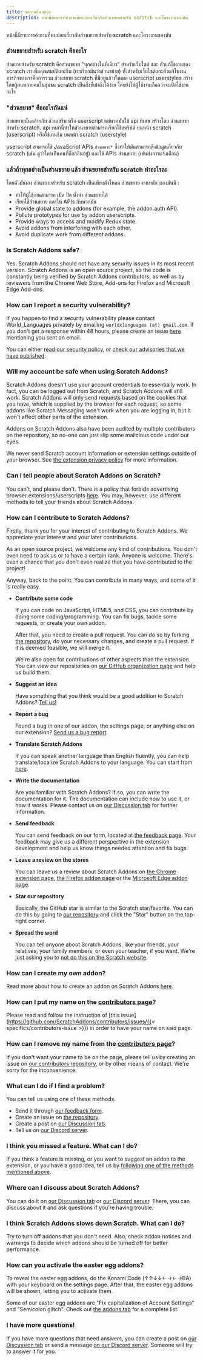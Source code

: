 ```yaml
---
title: คำถามที่พบบ่อย
description: หน้านี้มีรายการคำถามที่พบบ่อยเกี่ยวกับส่วนขยายสำหรับ scratch และโครงงานของมัน
---
```


หน้านี้มีรายการคำถามที่พบบ่อยเกี่ยวกับส่วนขยายสำหรับ scratch และโครงงานของมัน

### ส่วนขยายสำหรับ scratch คืออะไร

ส่วขยายสำหรับ scratch คือส่วนขยาย "ทุกอย่างในที่เดียว" สำหรับเว็บไซต์ และ ตัวแก้ไขงานของ scratch เราเพิ่มคุณสมบัติและธีม (เราเรียกมันว่าส่วนขยาย) ทั้งสำหรับเว็บไซต์และตัวแก้ไขงาน ภารกิจของเราคือการรวม ส่วนขยาย scratch ที่มีอยู่แล้วทั้งหมด userscript userstyles สร้างโดยผู้คนหลายคนในชุมชน scratch เป็นสิ่งที่เข้าถึงได้ง่าย โดยยังให้ผู้ใช้งานเลือกว่าจะเปิดใช้งานอะไร

### "ส่วนขยาย" คืออะไรกันแน่

ส่วนขยายนั้นคล้ายกับ ส่วนเสริม หรือ userscript แต่พวกมันใช้ api พิเศษ สร้างโดย ส่วนขยายสำหรับ scratch. api เหล่านี้ทำให้ส่วนขยายสามารถเรียกใช้สคริปต์ บนหน้า scratch (userscript) หรือใช้งานธีม บนหน้า scratch (userstyle)

userscript สามารถใช้ JavaScript APIs `ส่วนขยาย*` ซึ่งทำให้มันสามารถดึงข้อมูลเกี่ยวกับ scratch (เช่น ดูว่าใครเป็นคนที่ล็อกอินอยู่) และใช้ APIs ส่วนขยาย (เช่นส่งการแจ้งเตือน)

### แล้วถ้าทุกอย่างเป็นส่วนขยาย แล้ว ส่วนขยายสำหรับ scratch ทำอะไรละ

โดยตัวมันเอง ส่วนขยายสำหรับ scratch เป็นเพียงตัวโหลด ส่วนขยาย งานหลักๆของมันมี :

- ทำให้ผู้ใช้งานสามารถ เปิด ปิด ตั้งค่า ส่วนขยายได้
- เรียกใช้ส่วนขยาย และให้  APIs กับพวกมัน
- Provide global state to addons (for example, the addon.auth API).
- Pollute prototypes for use by addon userscripts.
- Provide ways to access and modify Redux state.
- Avoid addons from interfering with each other.
- Avoid duplicate work from different addons.

### Is Scratch Addons safe? 

Yes. Scratch Addons should not have any security issues in its most recent version. Scratch Addons is an open source project, so the code is constantly being verified by Scratch Addons contributors, as well as by reviewers from the Chrome Web Store, Add-ons for Firefox and Microsoft Edge Add-ons.

### How can I report a security vulnerability?

If you happen to find a security vulnerability please contact World_Languages privately by emailing `worldxlanguages (at) gmail.com`. If you don't get a response within 48 hours, please create an issue [here](https://github.com/ScratchAddons/ScratchAddons/issues/) mentioning you sent an email.

You can either [read our security policy](https://github.com/ScratchAddons/ScratchAddons/security/policy), or [check our advisories that we have published](https://github.com/ScratchAddons/ScratchAddons/security/advisories?state=published).

### Will my account be safe when using Scratch Addons?

Scratch Addons doesn't use your account credentials to essentially work. In fact, you can be logged out from Scratch, and Scratch Addons will still work. Scratch Addons will only send requests based on the cookies that you have, which is supplied by the browser for each request, so some addons like Scratch Messaging won't work when you are logging in, but it won't affect other parts of the extension.

Addons on Scratch Addons also have been audited by multiple contributors on the repository, so no-one can just slip some malicious code under our eyes.

We never send Scratch account information or extension settings outside of your browser. See [the extension privacy policy](/docs/privacy/policies/extension) for more information.

### Can I tell people about Scratch Addons on Scratch?

You can't, and please don't. There is a policy that forbids advertising browser extensions/userscripts [here](https://scratch.mit.edu/discuss/post/2907564/). You may, however, use different methods to tell your friends about Scratch Addons.

### How can I contribute to Scratch Addons?

Firstly, thank you for your interest of contributing to Scratch Addons. We appreciate your interest and your later contributions. 

As an open source project, we welcome any kind of contributions. You don't even need to ask us or to have a certain rank. Anyone is welcome. There's even a chance that you don't even realize that you have contributed to the project! 

Anyway, back to the point. You can contribute in many ways, and some of it is really easy.

- **Contribute some code**

  If you can code on JavaScript, HTML5, and CSS, you can contribute by doing some coding/programming. You can fix bugs, tackle some requests, or create your own addon.

  After that, you need to create a pull request. You can do so by forking [the repository](https://github.com/ScratchAddons/ScratchAddons/), do your necessary changes, and create a pull request. If it is deemed feasible, we will merge it.

  We're also open for contributions of other aspects than the extension. You can view our repositories on [our GitHub organization page](https://github.com/ScratchAddons) and help us build them.

- **Suggest an idea**  

  Have something that you think would be a good addition to Scratch Addons? [Tell us!](#i-think-you-missed-a-feature-what-can-i-do)

- **Report a bug**

  Found a bug in one of our addon, the settings page, or anything else on our extension? [Send us a bug report](#what-can-i-do-if-i-find-a-problem).

- **Translate Scratch Addons**  

  If you can speak another language than English fluently, you can help translate/localize Scratch Addons to your language. You can start from [here](/docs/localization/joining-the-localization-team).

- **Write the documentation**

  Are you familiar with Scratch Addons? If so, you can write the documentation for it. The documentation can include how to use it, or how it works. Please contact us on [our Discussion tab](https://github.com/ScratchAddons/ScratchAddons/discussions) for further information.

- **Send feedback**  

  You can send feedback on our form, located at [the feedback page](https://scratchaddons.com/feedback). Your feedback may give us a different perspective in the extension development and help us know things needed attention and fix bugs.

- **Leave a review on the stores**

  You can leave us a review about Scratch Addons on [the Chrome extension page](https://chrome.google.com/webstore/detail/fbeffbjdlemaoicjdapfpikkikjoneco), [the Firefox addon page](https://addons.mozilla.org/firefox/addon/scratch-messaging-extension/) or the [Microsoft Edge addon page](https://microsoftedge.microsoft.com/addons/detail/scratch-addons/iliepgjnemckemgnledoipfiilhajdjj).

- **Star our repository**

  Basically, the GitHub star is similar to the Scratch star/favorite. You can do this by going to [our repository](https://github.com/ScratchAddons/ScratchAddons) and click the "Star" button on the top-right corner.

- **Spread the word**

  You can tell anyone about Scratch Addons, like your friends, your relatives, your family members, or even your teacher, if you want. We're just asking you to [not do this on the Scratch website](#can-i-tell-people-about-scratch-addons-on-scratch).

### How can I create my own addon?

Read more about how to create an addon on Scratch Addons [here](/docs/develop/getting-started).

### How can I put my name on the [contributors page](/contributors)?

Please read and follow the instruction of [this issue](https://github.com/ScratchAddons/contributors/issues/{{< specifics/contributors-issue >}}) in order to have your name on said page.

### How can I remove my name from the [contributors page](/contributors)?

If you don't want your name to be on the page, please tell us by creating an issue on [our contributors repository](https://github.com/ScratchAddons/contributors/issues/), or by other means of contact. We're sorry for the inconvenience.

### What can I do if I find a problem?

You can tell us using one of these methods.

- Send it through [our feedback form](https://scratchaddons.com/feedback).
- Create an issue on [the repository](https://github.com/ScratchAddons/ScratchAddons/issues).
- Create a post on [our Discussion tab](https://github.com/ScratchAddons/ScratchAddons/discussions).
- Tell us on [our Discord server](https://discord.gg/R5NBqwMjNc).

### I think you missed a feature. What can I do?

If you think a feature is missing, or you want to suggest an addon to the extension, or you have a good idea, tell us by [following one of the methods mentioned above](#what-can-i-do-if-i-find-a-problem).

### Where can I discuss about Scratch Addons?

You can do it on [our Discussion tab](https://github.com/ScratchAddons/ScratchAddons/discussions) or [our Discord server](https://discord.gg/R5NBqwMjNc). There, you can discuss about it and ask questions if you're having trouble.

### I think Scratch Addons slows down Scratch. What can I do?

Try to turn off addons that you don't need. Also, check addon notices and warnings to decide which addons should be turned off for better performance. 

### How can you activate the easter egg addons?

To reveal the easter egg addons, do the Konami Code (↑↑↓↓←→←→BA) with your keyboard on the settings page. After that, the easter egg addons will be shown, letting you to activate them.

Some of our easter egg addons are "Fix capitalization of Account Settings" and "Semicolon glitch". Check out [the addons tab](/addons) for a complete list.

### I have more questions!

If you have more questions that need answers, you can create a post on [our Discussion tab](https://github.com/ScratchAddons/ScratchAddons/discussions) or send a message [on our Discord server](https://discord.gg/R5NBqwMjNc). Someone will try to answer it for you.
